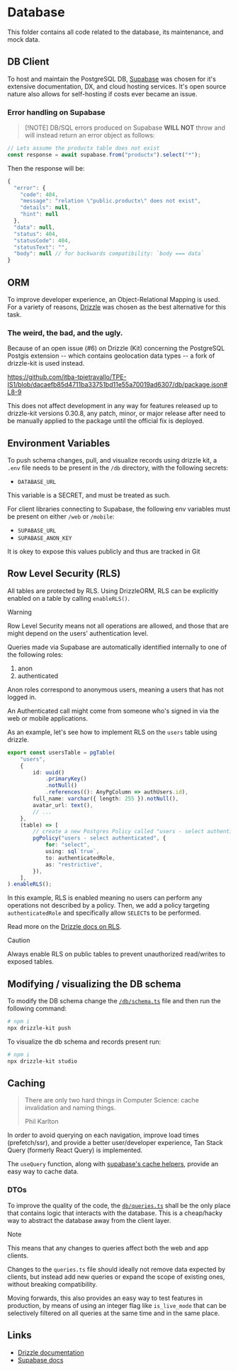 # Database

This folder contains all code related to the database, its maintenance, and mock data.

## DB Client

To host and maintain the PostgreSQL DB, [Supabase](https://supabase.com) was chosen for it's extensive documentation, DX, and cloud hosting services. It's open source nature also allows for self-hosting if costs ever became an issue.

### Error handling on Supabase

> [!NOTE] DB/SQL errors produced on Supabase **WILL NOT** throw and will instead return an error object as follows:

```js
// Lets assume the productx table does not exist
const response = await supabase.from("productx").select("*");
```

Then the response will be:

```js
{
  "error": {
    "code": 404,
    "message": "relation \"public.productx\" does not exist",
    "details": null,
    "hint": null
  },
  "data": null,
  "status": 404,
  "statusCode": 404,
  "statusText": "",
  "body": null // for backwards compatibility: `body === data`
}
```

## ORM

To improve developer experience, an Object-Relational Mapping is used. For a variety of reasons, [Drizzle](https://orm.drizzle.team) was chosen as the best alternative for this task.

### The weird, the bad, and the ugly.

Because of an open issue (#6) on Drizzle (Kit) concerning the PostgreSQL Postgis extension -- which contains geolocation data types -- a fork of drizzle-kit is used instead.

https://github.com/itba-tpietravallo/TPE-IS1/blob/dacaefb85d4711ba33751bd11e55a70019ad6307/db/package.json#L8-9

This does not affect development in any way for features released up to drizzle-kit versions 0.30.8, any patch, minor, or major release after need to be manually applied to the package until the official fix is deployed.

## Environment Variables

To push schema changes, pull, and visualize records using drizzle kit, a `.env` file needs to be present in the `/db` directory, with the following secrets:

- `DATABASE_URL`

This variable is a SECRET, and must be treated as such.

For client libraries connecting to Supabase, the following env variables must be present on either `/web` or `/mobile`:

- `SUPABASE_URL`
- `SUPABASE_ANON_KEY`

It is okey to expose this values publicly and thus are tracked in Git

## Row Level Security (RLS)

All tables are protected by RLS. Using DrizzleORM, RLS can be explicitly enabled on a table by calling `enableRLS()`.

> [!WARNING]
> Row Level Security means not all operations are allowed, and those that are might depend on the users' authentication level.

Queries made via Supabase are automatically identified internally to one of the following roles:

1. anon
2. authenticated

Anon roles correspond to anonymous users, meaning a users that has not logged in.

An Authenticated call might come from someone who's signed in via the web or mobile applications.

As an example, let's see how to implement RLS on the `users` table using drizzle.

```ts
export const usersTable = pgTable(
	"users",
	{
		id: uuid()
			.primaryKey()
			.notNull()
			.references((): AnyPgColumn => authUsers.id),
		full_name: varchar({ length: 255 }).notNull(),
		avatar_url: text(),
		// ...
	},
	(table) => [
		// create a new Postgres Policy called "users - select authenticated"
		pgPolicy("users - select authenticated", {
			for: "select",
			using: sql`true`,
			to: authenticatedRole,
			as: "restrictive",
		}),
	],
).enableRLS();
```

In this example, RLS is enabled meaning no users can perform any operations not described by a policy. Then, we add a policy targeting `authenticatedRole` and specifically allow `SELECT`s to be performed.

Read more on the [Drizzle docs on RLS](https://orm.drizzle.team/docs/rls).

> [!CAUTION]
> Always enable RLS on public tables to prevent unauthorized read/writes to exposed tables.

## Modifying / visualizing the DB schema

To modify the DB schema change the [`/db/schema.ts`](/db/schema.ts) file and then run the following command:

```sh
# npm i
npx drizzle-kit push
```

To visualize the db schema and records present run:

```sh
# npm i
npx drizzle-kit studio
```

## Caching

> There are only two hard things in Computer Science: cache invalidation and naming things.
>
> Phil Karlton

In order to avoid querying on each navigation, improve load times (prefetch/ssr), and provide a better user/developer experience, Tan Stack Query (formerly React Query) is implemented.

The `useQuery` function, along with [supabase's cache helpers](https://github.com/psteinroe/supabase-cache-helpers), provide an easy way to cache data.

### DTOs

To improve the quality of the code, the [`db/queries.ts`](./db/queries.ts) shall be the only place that contains logic that interacts with the database. This is a cheap/hacky way to abstract the database away from the client layer.

> [!NOTE]
> This means that any changes to queries affect both the web and app clients.

Changes to the `queries.ts` file should ideally not remove data expected by clients, but instead add new queries or expand the scope of existing ones, without breaking compatibility.

Moving forwards, this also provides an easy way to test features in production, by means of using an integer flag like `is_live_mode` that can be selectively filtered on all queries at the same time and in the same place.

## Links

- [Drizzle documentation](https://orm.drizzle.team/docs/overview)
- [Supabase docs](https://supabase.com/docs)
